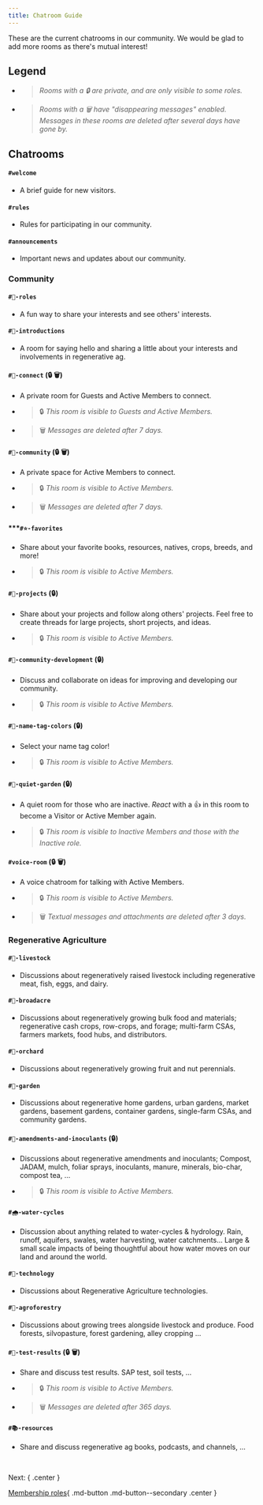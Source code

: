 ```yaml
---
title: Chatroom Guide
---
```


<style>
    .md-typeset ul li {
        list-style-type: none !important;
        margin-left: 0.4rem  !important;
    }
    .md-typeset ul li:nth-of-type(2) {
        margin-top: 1rem !important;
    }
</style>

These are the current chatrooms in our community. We would be glad to add more rooms as there's mutual interest!



## Legend
- > _Rooms with a 🔒 are private, and are only visible to some roles._

- > _Rooms with a 🗑 have "disappearing messages" enabled. Messages in these rooms are deleted after several days have gone by._



## Chatrooms

#### **`#welcome`**
- A brief guide for new visitors.

#### **`#rules`**
- Rules for participating in our community.

#### **`#announcements`**
- Important news and updates about our community.



### Community

#### **`#🌾-roles`**
- A fun way to share your interests and see others' interests.

#### **`#👋-introductions`**
- A room for saying hello and sharing a little about your interests and involvements in regenerative ag.

#### **`#💬-connect`** (🔒 🗑)
- A private room for Guests and Active Members to connect.
- > 🔒 _This room is visible to Guests and Active Members._
- > 🗑 _Messages are deleted after 7 days._

#### **`#💞-community`** (🔒 🗑)
- A private space for Active Members to connect.
- > 🔒 _This room is visible to Active Members._
- > 🗑 _Messages are deleted after 7 days._

#### ***`#⭐-favorites`
- Share about your favorite books, resources, natives, crops, breeds, and more!
- > 🔒 _This room is visible to Active Members._

#### **`#📔-projects`** (🔒)
- Share about your projects and follow along others' projects. Feel free to create threads for large projects, short projects, and ideas.
- > 🔒 _This room is visible to Active Members._

#### **`#🤝-community-development`** (🔒)
- Discuss and collaborate on ideas for improving and developing our community.
- > 🔒 _This room is visible to Active Members._

#### **`#🌈-name-tag-colors`** (🔒)
- Select your name tag color!
- > 🔒 _This room is visible to Active Members._

#### **`#🌷-quiet-garden`** (🔒)
- A quiet room for those who are inactive. _React_ with a 👍 in this room to become a Visitor or Active Member again.
- > 🔒 _This room is visible to Inactive Members and those with the Inactive role._

#### **`#voice-room`** (🔒 🗑)
- A voice chatroom for talking with Active Members.
- > 🔒 _This room is visible to Active Members._
- > 🗑 _Textual messages and attachments are deleted after 3 days._


### Regenerative Agriculture

#### **`#🐷-livestock`** 
- Discussions about regeneratively raised livestock including regenerative meat, fish, eggs, and dairy.

#### **`#🌽-broadacre`**
- Discussions about regeneratively growing bulk food and materials; regenerative cash crops, row-crops, and forage; multi-farm CSAs, farmers markets, food hubs, and distributors.

#### **`#🍏-orchard`**
- Discussions about regeneratively growing fruit and nut perennials.

#### **`#🍅-garden`**
- Discussions about regenerative home gardens, urban gardens, market gardens, basement gardens, container gardens, single-farm CSAs, and community gardens.

#### **`#🦠-amendments-and-inoculants`** (🔒)
- Discussions about regenerative amendments and inoculants; Compost, JADAM, mulch, foliar sprays, inoculants, manure, minerals, bio-char, compost tea, ...
- > 🔒 _This room is visible to Active Members._

#### **`#🌧-water-cycles`** 
- Discussion about anything related to water-cycles & hydrology.  Rain, runoff, aquifers, swales, water harvesting, water catchments... Large & small scale impacts of being thoughtful about how water moves on our land and around the world.

#### **`#🚜-technology`**
- Discussions about Regenerative Agriculture technologies.

#### **`#🌳-agroforestry`**
- Discussions about growing trees alongside livestock and produce. Food forests, silvopasture, forest gardening, alley cropping ...

#### **`#🔬-test-results`** (🔒 🗑)
- Share and discuss test results. SAP test, soil tests, ...
- > 🔒 _This room is visible to Active Members._
- > 🗑 _Messages are deleted after 365 days._

#### **`#📚-resources`**
- Share and discuss regenerative ag books, podcasts, and channels, ...

&nbsp;

Next:
{ .center }

[Membership roles](roles.md){ .md-button .md-button--secondary .center }